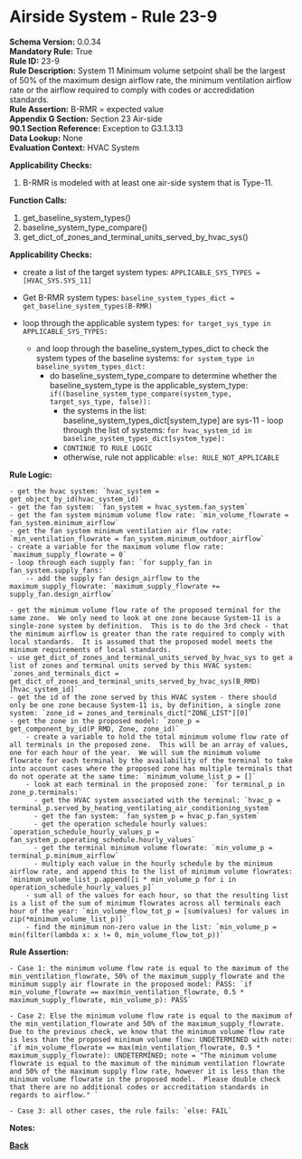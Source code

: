 
# Airside System - Rule 23-9 

**Schema Version:** 0.0.34  
**Mandatory Rule:** True  
**Rule ID:** 23-9  
**Rule Description:** System 11 Minimum volume setpoint shall be the largest of 50% of the maximum design airflow rate, the minimum ventilation airflow rate or the airflow required to comply with codes or accredidation standards.    
**Rule Assertion:** B-RMR = expected value  
**Appendix G Section:** Section 23 Air-side  
**90.1 Section Reference:** Exception to G3.1.3.13  
**Data Lookup:** None  
**Evaluation Context:** HVAC System  

**Applicability Checks:**  

1. B-RMR is modeled with at least one air-side system that is Type-11.  

**Function Calls:**  

1. get_baseline_system_types()
2. baseline_system_type_compare()
3. get_dict_of_zones_and_terminal_units_served_by_hvac_sys()

**Applicability Checks:**  
- create a list of the target system types: `APPLICABLE_SYS_TYPES = [HVAC_SYS.SYS_11]`
- Get B-RMR system types: `baseline_system_types_dict = get_baseline_system_types(B-RMR)`

- loop through the applicable system types: `for target_sys_type in APPLICABLE_SYS_TYPES:`
    - and loop through the baseline_system_types_dict to check the system types of the baseline systems: `for system_type in baseline_system_types_dict:`
        - do baseline_system_type_compare to determine whether the baseline_system_type is the applicable_system_type: `if((baseline_system_type_compare(system_type, target_sys_type, false)):`
            - the systems in the list: baseline_system_types_dict[system_type] are sys-11 - loop through the list of systems: `for hvac_system_id in baseline_system_types_dict[system_type]:`
            - `CONTINUE TO RULE LOGIC`
            - otherwise, rule not applicable: `else: RULE_NOT_APPLICABLE`
 
**Rule Logic:**  

    - get the hvac system: `hvac_system = get_object_by_id(hvac_system_id)`  
    - get the fan system: `fan_system = hvac_system.fan_system`  
    - get the fan system minimum volume flow rate: `min_volume_flowrate = fan_system.minimum_airflow`  
    - get the fan system minimum ventilation air flow rate: `min_ventilation_flowrate = fan_system.minimum_outdoor_airflow`  
    - create a variable for the maximum volume flow rate: `maximum_supply_flowrate = 0`  
    - loop through each supply fan: `for supply_fan in fan_system.supply_fans:`  
        -- add the supply fan design_airflow to the maximum_supply_flowrate: `maximum_supply_flowrate += supply_fan.design_airflow`  

    - get the minimum volume flow rate of the proposed terminal for the same zone.  We only need to look at one zone because System-11 is a single-zone system by definition.  This is to do the 3rd check - that the minimum airflow is greater than the rate required to comply with local standards.  It is assumed that the proposed model meets the minimum requirements of local standards.  
    - use get_dict_of_zones_and_terminal_units_served_by_hvac_sys to get a list of zones and terminal units served by this HVAC system: `zones_and_terminals_dict = get_dict_of_zones_and_terminal_units_served_by_hvac_sys(B_RMD)[hvac_system_id]`
    - get the id of the zone served by this HVAC system - there should only be one zone because System-11 is, by definition, a single zone system: `zone_id = zones_and_terminals_dict["ZONE_LIST"][0]`
    - get the zone in the proposed model: `zone_p = get_component_by_id(P_RMD, Zone, zone_id)`
        - create a variable to hold the total minimum volume flow rate of all terminals in the proposed zone.  This will be an array of values, one for each hour of the year.  We will sum the minimum volume flowrate for each terminal by the availability of the terminal to take into account cases where the proposed zone has multiple terminals that do not operate at the same time: `minimum_volume_list_p = []`
        - look at each terminal in the proposed zone: `for terminal_p in zone_p.terminals:`
          - get the HVAC system associated with the terminal: `hvac_p = terminal_p.served_by_heating_ventilating_air_conditioning_system`
          - get the fan system: `fan_system_p = hvac_p.fan_system`
          - get the operation schedule hourly values: `operation_schedule_hourly_values_p = fan_system_p.operating_schedule.hourly_values`
          - get the terminal minimum volume flowrate: `min_volume_p = terminal_p.minimum_airflow`
          - multiply each value in the hourly schedule by the minimum airflow rate, and append this to the list of minimum volume flowrates: `minimum_volume_list_p.append([i * min_volume_p for i in operation_schedule_hourly_values_p]`
        - sum all of the values for each hour, so that the resulting list is a list of the sum of minimum flowrates across all terminals each hour of the year: `min_volume_flow_tot_p = [sum(values) for values in zip(*minimum_volume_list_p)]`
        - find the minimum non-zero value in the list: `min_volume_p = min(filter(lambda x: x != 0, min_volume_flow_tot_p))`
 
  **Rule Assertion:**  
  
    - Case 1: the minimum volume flow rate is equal to the maximum of the min_ventilation_flowrate, 50% of the maximum_supply_flowrate and the minimum supply air flowrate in the proposed model: PASS: `if min_volume_flowrate == max(min_ventilation_flowrate, 0.5 * maximum_supply_flowrate, min_volume_p): PASS`

    - Case 2: Else the minimum volume flow rate is equal to the maximum of the min_ventilation_flowrate and 50% of the maximum_supply_flowrate.  Due to the previous check, we know that the minimum volume flow rate is less than the proposed minimum volume flow: UNDETERMINED with note: `if min_volume_flowrate == max(min_ventilation_flowrate, 0.5 * maximum_supply_flowrate): UNDETERMINED; note = "The minimum volume flowrate is equal to the maximum of the minimum ventilation flowrate and 50% of the maximum supply flow rate, however it is less than the minimum volume flowrate in the proposed model.  Please double check that there are no additional codes or accreditation standards in regards to airflow." `  
    
    - Case 3: all other cases, the rule fails: `else: FAIL`


**Notes:**

**[Back](../_toc.md)**
